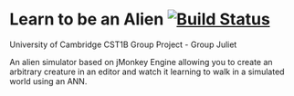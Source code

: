Learn to be an Alien [![Build Status](https://travis-ci.org/gla23/Juliet-Group-Project-2017.svg?branch=master)](https://travis-ci.org/gla23/Juliet-Group-Project-2017)
======================
University of Cambridge CST1B Group Project - Group Juliet

An alien simulator based on jMonkey Engine allowing you to create an arbitrary creature in an editor and watch it learning to walk in a simulated world using an ANN.
